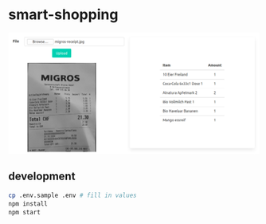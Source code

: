 # smart-shopping

![Sample](https://github.com/code-camp-1983/smart-shopping/blob/master/sample.png?raw=true)

## development

```bash
cp .env.sample .env # fill in values
npm install
npm start
```
